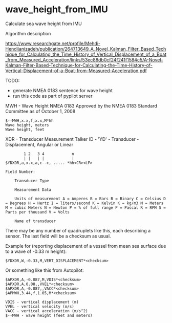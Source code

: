 # wave_height_from_IMU
Calculate sea wave height from IMU

Algorithm description

https://www.researchgate.net/profile/Mehdi-Hendijanizadeh/publication/264713649_A_Novel_Kalman_Filter_Based_Technique_for_Calculating_the_Time_History_of_Vertical_Displacement_of_a_Boat_from_Measured_Acceleration/links/53ec88db0cf24f241f1584c5/A-Novel-Kalman-Filter-Based-Technique-for-Calculating-the-Time-History-of-Vertical-Displacement-of-a-Boat-from-Measured-Acceleration.pdf

TODO: 
- generate NMEA 0183 sentence for wave height
- run this code as part of pypilot server




MWH - Wave Height
NMEA 0183
Approved by the NMEA 0183 Standard Committee
as of
October 1, 2008
    
    $--MWH,x.x,f,x.x,M*hh
    Wave height, meters
    Wave height, feet
    
    
    
XDR - Transducer Measurement 
Talker ID - 'YD' - Transducer - Displacement, Angular or Linear
    
            1 2   3 4            n
            | |   | |            |
    $YDXDR,a,x.x,a,c--c, ..... *hh<CR><LF>
    
    Field Number:
    
        Transducer Type
    
        Measurement Data
    
        Units of measurement A = Amperes B = Bars B = Binary C = Celsius D = Degrees H = Hertz I = liters/second K = Kelvin K = kg/m3 M = Meters M = cubic Meters N = Newton P = % of full range P = Pascal R = RPM S = Parts per thousand V = Volts
    
        Name of transducer
    
There may be any number of quadruplets like this, each describing a sensor. The last field will be a checksum as usual.
    
Example for (reporting displacement of a vessel from mean sea surface due to a wave of -0.33 m height):

    $YDXDR,W,-0.33,M,VERT_DISPLACEMENT*<checksum>

Or something like this from Autopilot:

    
    $APXDR,A,-0.087,M,VDIS*<checksum>
    $APXDR,A,0.08,,VVEL*<checksum>
    $APXDR,A,-0.087,,VACC*<checksum>
    $APMWH,3.44,f,1.05,M*<checksum>
    
    VDIS - vertical displacement (m)
    VVEL - vertical velocity (m/s)
    VACC - vertical acceleration (m/s^2)
    $--MWH - wave height (feet and meters)
